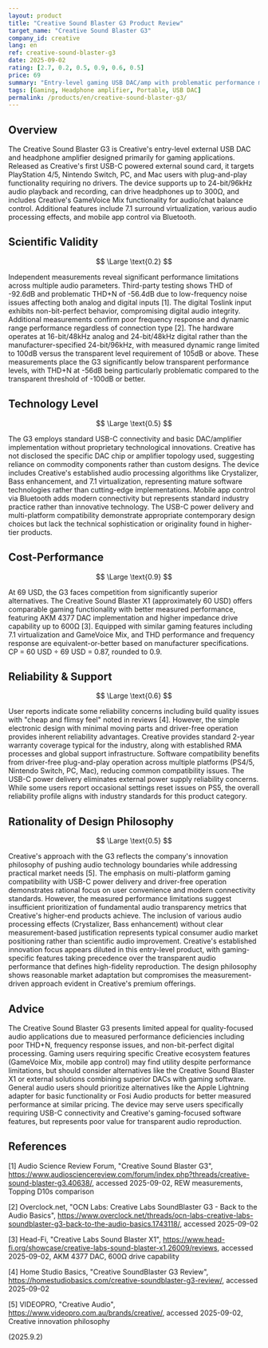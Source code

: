 ```yaml
---
layout: product
title: "Creative Sound Blaster G3 Product Review"
target_name: "Creative Sound Blaster G3"
company_id: creative
lang: en
ref: creative-sound-blaster-g3
date: 2025-09-02
rating: [2.7, 0.2, 0.5, 0.9, 0.6, 0.5]
price: 69
summary: "Entry-level gaming USB DAC/amp with problematic performance measurements and reliability issues"
tags: [Gaming, Headphone amplifier, Portable, USB DAC]
permalink: /products/en/creative-sound-blaster-g3/
---
```

## Overview

The Creative Sound Blaster G3 is Creative's entry-level external USB DAC and headphone amplifier designed primarily for gaming applications. Released as Creative's first USB-C powered external sound card, it targets PlayStation 4/5, Nintendo Switch, PC, and Mac users with plug-and-play functionality requiring no drivers. The device supports up to 24-bit/96kHz audio playback and recording, can drive headphones up to 300Ω, and includes Creative's GameVoice Mix functionality for audio/chat balance control. Additional features include 7.1 surround virtualization, various audio processing effects, and mobile app control via Bluetooth.

## Scientific Validity

$$ \Large \text{0.2} $$

Independent measurements reveal significant performance limitations across multiple audio parameters. Third-party testing shows THD of -92.6dB and problematic THD+N of -56.4dB due to low-frequency noise issues affecting both analog and digital inputs [1]. The digital Toslink input exhibits non-bit-perfect behavior, compromising digital audio integrity. Additional measurements confirm poor frequency response and dynamic range performance regardless of connection type [2]. The hardware operates at 16-bit/48kHz analog and 24-bit/48kHz digital rather than the manufacturer-specified 24-bit/96kHz, with measured dynamic range limited to 100dB versus the transparent level requirement of 105dB or above. These measurements place the G3 significantly below transparent performance levels, with THD+N at -56dB being particularly problematic compared to the transparent threshold of -100dB or better.

## Technology Level

$$ \Large \text{0.5} $$

The G3 employs standard USB-C connectivity and basic DAC/amplifier implementation without proprietary technological innovations. Creative has not disclosed the specific DAC chip or amplifier topology used, suggesting reliance on commodity components rather than custom designs. The device includes Creative's established audio processing algorithms like Crystalizer, Bass enhancement, and 7.1 virtualization, representing mature software technologies rather than cutting-edge implementations. Mobile app control via Bluetooth adds modern connectivity but represents standard industry practice rather than innovative technology. The USB-C power delivery and multi-platform compatibility demonstrate appropriate contemporary design choices but lack the technical sophistication or originality found in higher-tier products.

## Cost-Performance

$$ \Large \text{0.9} $$

At 69 USD, the G3 faces competition from significantly superior alternatives. The Creative Sound Blaster X1 (approximately 60 USD) offers comparable gaming functionality with better measured performance, featuring AKM 4377 DAC implementation and higher impedance drive capability up to 600Ω [3]. Equipped with similar gaming features including 7.1 virtualization and GameVoice Mix, and THD performance and frequency response are equivalent-or-better based on manufacturer specifications. CP = 60 USD ÷ 69 USD = 0.87, rounded to 0.9.

## Reliability & Support

$$ \Large \text{0.6} $$

User reports indicate some reliability concerns including build quality issues with "cheap and flimsy feel" noted in reviews [4]. However, the simple electronic design with minimal moving parts and driver-free operation provides inherent reliability advantages. Creative provides standard 2-year warranty coverage typical for the industry, along with established RMA processes and global support infrastructure. Software compatibility benefits from driver-free plug-and-play operation across multiple platforms (PS4/5, Nintendo Switch, PC, Mac), reducing common compatibility issues. The USB-C power delivery eliminates external power supply reliability concerns. While some users report occasional settings reset issues on PS5, the overall reliability profile aligns with industry standards for this product category.

## Rationality of Design Philosophy

$$ \Large \text{0.5} $$

Creative's approach with the G3 reflects the company's innovation philosophy of pushing audio technology boundaries while addressing practical market needs [5]. The emphasis on multi-platform gaming compatibility with USB-C power delivery and driver-free operation demonstrates rational focus on user convenience and modern connectivity standards. However, the measured performance limitations suggest insufficient prioritization of fundamental audio transparency metrics that Creative's higher-end products achieve. The inclusion of various audio processing effects (Crystalizer, Bass enhancement) without clear measurement-based justification represents typical consumer audio market positioning rather than scientific audio improvement. Creative's established innovation focus appears diluted in this entry-level product, with gaming-specific features taking precedence over the transparent audio performance that defines high-fidelity reproduction. The design philosophy shows reasonable market adaptation but compromises the measurement-driven approach evident in Creative's premium offerings.

## Advice

The Creative Sound Blaster G3 presents limited appeal for quality-focused audio applications due to measured performance deficiencies including poor THD+N, frequency response issues, and non-bit-perfect digital processing. Gaming users requiring specific Creative ecosystem features (GameVoice Mix, mobile app control) may find utility despite performance limitations, but should consider alternatives like the Creative Sound Blaster X1 or external solutions combining superior DACs with gaming software. General audio users should prioritize alternatives like the Apple Lightning adapter for basic functionality or Fosi Audio products for better measured performance at similar pricing. The device may serve users specifically requiring USB-C connectivity and Creative's gaming-focused software features, but represents poor value for transparent audio reproduction.

## References

[1] Audio Science Review Forum, "Creative Sound Blaster G3", https://www.audiosciencereview.com/forum/index.php?threads/creative-sound-blaster-g3.40638/, accessed 2025-09-02, REW measurements, Topping D10s comparison

[2] Overclock.net, "OCN Labs: Creative Labs SoundBlaster G3 - Back to the Audio Basics", https://www.overclock.net/threads/ocn-labs-creative-labs-soundblaster-g3-back-to-the-audio-basics.1743118/, accessed 2025-09-02

[3] Head-Fi, "Creative Labs Sound Blaster X1", https://www.head-fi.org/showcase/creative-labs-sound-blaster-x1.26009/reviews, accessed 2025-09-02, AKM 4377 DAC, 600Ω drive capability

[4] Home Studio Basics, "Creative SoundBlaster G3 Review", https://homestudiobasics.com/creative-soundblaster-g3-review/, accessed 2025-09-02

[5] VIDEOPRO, "Creative Audio", https://www.videopro.com.au/brands/creative/, accessed 2025-09-02, Creative innovation philosophy

(2025.9.2)
